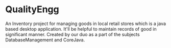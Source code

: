 # QualityEngg

An Inventory project for managing goods in local retail stores which is a java based desktop application.
It'll be helpful to maintain records of good in significant manner.
Created by our duo as a part of the subjects DatabaseManagement and CoreJava.
